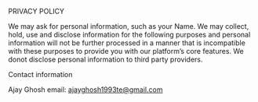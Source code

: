 PRIVACY POLICY

We may ask for personal information, such as your Name.
We may collect, hold, use and disclose information for the following purposes and personal information will not be further processed in a manner that is incompatible with these purposes to provide you with our platform’s core features.
We donot disclose personal information to third party providers.

Contact information

Ajay Ghosh
email: ajayghosh1993te@gmail.com
